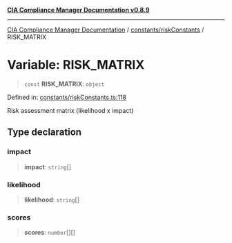 [**CIA Compliance Manager Documentation v0.8.9**](../../../README.md)

***

[CIA Compliance Manager Documentation](../../../modules.md) / [constants/riskConstants](../README.md) / RISK\_MATRIX

# Variable: RISK\_MATRIX

> `const` **RISK\_MATRIX**: `object`

Defined in: [constants/riskConstants.ts:118](https://github.com/Hack23/cia-compliance-manager/blob/e1ae27dd41c4ccea8a13cdec993022242a97dce3/src/constants/riskConstants.ts#L118)

Risk assessment matrix (likelihood x impact)

## Type declaration

### impact

> **impact**: `string`[]

### likelihood

> **likelihood**: `string`[]

### scores

> **scores**: `number`[][]
